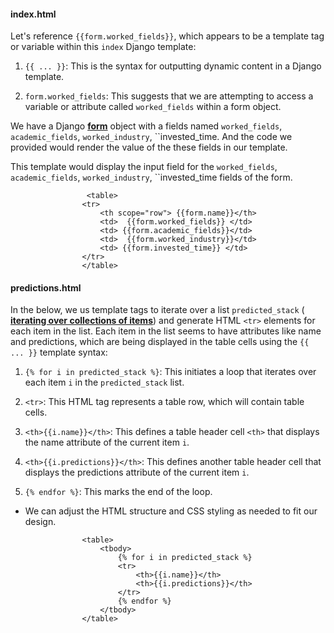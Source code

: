 
#### index.html

Let's reference `{{form.worked_fields}}`, which appears to be a template tag or variable within this `index` Django template:

1) `{{ ... }}`: This is the syntax for outputting dynamic content in a Django template.

2) `form.worked_fields`: This suggests that we are attempting to access a variable or attribute called `worked_fields` within a form object.

We have a Django **[form](https://github.com/Khosiyat/GeekyPinkers/blob/main/form_document.md)** object with a fields named `worked_fields`, `academic_fields`, `worked_industry`, ``invested_time. And the code we provided would render the value of the these fields in our template.

This template would display the input field for the `worked_fields`, `academic_fields`, `worked_industry`, ``invested_time  fields of the form.

```
                 <table>
                <tr> 
                    <th scope="row"> {{form.name}}</th>
                    <td>  {{form.worked_fields}} </td>
                    <td> {{form.academic_fields}}</td>
                    <td>  {{form.worked_industry}}</td>
                    <td> {{form.invested_time}} </td>
                </tr>
                </table>
```


#### predictions.html

In the below, we us template tags to iterate over a list `predicted_stack` (**[ iterating over collections of items](https://github.com/Khosiyat/GeekyPinkers/blob/main/form_document.md)**) and generate HTML `<tr>` elements for each item in the list. Each item in the list seems to have attributes like name and predictions, which are being displayed in the table cells using the `{{ ... }}` template syntax:

1) `{% for i in predicted_stack %}`: This initiates a loop that iterates over each item `i` in the `predicted_stack` list.

2) `<tr>`: This HTML tag represents a table row, which will contain table cells.

3) `<th>{{i.name}}</th>`: This defines a table header cell `<th>` that displays the name attribute of the current item `i`.

4) `<th>{{i.predictions}}</th>`: This defines another table header cell that displays the predictions attribute of the current item `i`.

5) `{% endfor %}`: This marks the end of the loop.

- We can adjust the HTML structure and CSS styling as needed to fit our design.

```
                <table>
                    <tbody>
                        {% for i in predicted_stack %}
                        <tr>
                            <th>{{i.name}}</th>
                            <th>{{i.predictions}}</th>
                        </tr>
                        {% endfor %}
                    </tbody> 
                </table>

```
